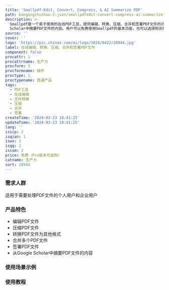 ```yaml
---
title: 'Smallpdf—Edit, Convert, Compress, & AI Summarize PDF'
path: bangongzhushou-2.json/smallpdfedit-convert-compress-ai-summarize-pdf
description: >-
  Smallpdf是一个易于使用的在线PDF工具，提供编辑、转换、压缩、合并和签署PDF文件的功能。它可以帮助用户轻松处理PDF文件，提高工作效率。Smallpdf还提供AI智能摘要功能，可以从Google
  Scholar中摘要PDF文件的内容。用户可以免费使用Smallpdf的基本功能，也可以选择购买Pro版本以获取更多高级功能。
source: ''
cover: ''
logo: 'https://pic.chinaz.com/ai/logo/2024/0422/28944.jpg'
label: 在线编辑、转换、压缩、合并和签署PDF文件
component: false
procattr: 1
procattrname: 生产力
procform: 3
procformname: 插件
proctype: 1
proctypename: 普通产品
tags:
  - PDF工具
  - 在线编辑
  - 文件转换
  - 压缩
  - 合并
  - 签署
createTime: '2024-03-23 18:41:25'
updateTime: '2024-03-23 18:41:25'
lang: ''
isicp: 2
isqian: 1
iswx: 2
isqq: 2
iscom: 2
price: 免费（Pro版本可选购）
catname: 生产力
sort: 28944
---
```




### 需求人群
适用于需要处理PDF文件的个人用户和企业用户

### 产品特色
- 编辑PDF文件
- 压缩PDF文件
- 转换PDF文件为其他格式
- 合并多个PDF文件
- 签署PDF文件
- 从Google Scholar中摘要PDF文件的内容

### 使用场景示例


### 使用教程


  
